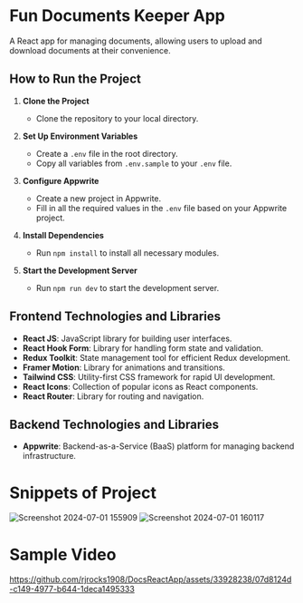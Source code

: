 # Fun Documents Keeper App

A React app for managing documents, allowing users to upload and download documents at their convenience.

## How to Run the Project

1. **Clone the Project**
   - Clone the repository to your local directory.

2. **Set Up Environment Variables**
   - Create a `.env` file in the root directory.
   - Copy all variables from `.env.sample` to your `.env` file.

3. **Configure Appwrite**
   - Create a new project in Appwrite.
   - Fill in all the required values in the `.env` file based on your Appwrite project.

4. **Install Dependencies**
   - Run `npm install` to install all necessary modules.

5. **Start the Development Server**
   - Run `npm run dev` to start the development server.

## Frontend Technologies and Libraries

- **React JS**: JavaScript library for building user interfaces.
- **React Hook Form**: Library for handling form state and validation.
- **Redux Toolkit**: State management tool for efficient Redux development.
- **Framer Motion**: Library for animations and transitions.
- **Tailwind CSS**: Utility-first CSS framework for rapid UI development.
- **React Icons**: Collection of popular icons as React components.
- **React Router**: Library for routing and navigation.

## Backend Technologies and Libraries

- **Appwrite**: Backend-as-a-Service (BaaS) platform for managing backend infrastructure.

# Snippets of Project
![Screenshot 2024-07-01 155909](https://github.com/rjrocks1908/DocsReactApp/assets/33928238/3c900f3a-8c78-4202-a427-127ce04550ab)
![Screenshot 2024-07-01 160117](https://github.com/rjrocks1908/DocsReactApp/assets/33928238/ee5b272e-9022-4a5f-ae22-46d7564bedb5)

# Sample Video
https://github.com/rjrocks1908/DocsReactApp/assets/33928238/07d8124d-c149-4977-b644-1deca1495333

